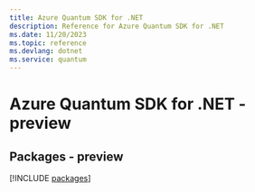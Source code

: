 ```yaml
---
title: Azure Quantum SDK for .NET
description: Reference for Azure Quantum SDK for .NET
ms.date: 11/20/2023
ms.topic: reference
ms.devlang: dotnet
ms.service: quantum
---
```

# Azure Quantum SDK for .NET - preview
## Packages - preview
[!INCLUDE [packages](quantum-index.md)]